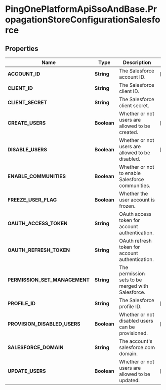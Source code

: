 # PingOnePlatformApiSsoAndBase.PropagationStoreConfigurationSalesforce

## Properties

Name | Type | Description | Notes
------------ | ------------- | ------------- | -------------
**ACCOUNT_ID** | **String** | The Salesforce account ID. | [optional] 
**CLIENT_ID** | **String** | The Salesforce client ID. | 
**CLIENT_SECRET** | **String** | The Salesforce client secret. | 
**CREATE_USERS** | **Boolean** | Whether or not users are allowed to be created. | [optional] 
**DISABLE_USERS** | **Boolean** | Whether or not users are allowed to be disabled. | [optional] 
**ENABLE_COMMUNITIES** | **Boolean** | Whether or not to enable Salesforce communities. | 
**FREEZE_USER_FLAG** | **Boolean** | Whether the user account is frozen. | 
**OAUTH_ACCESS_TOKEN** | **String** | OAuth access token for account authentication. | 
**OAUTH_REFRESH_TOKEN** | **String** | OAuth refresh token for account authentication. | 
**PERMISSION_SET_MANAGEMENT** | **String** | The permission sets to be merged with Salesforce. | 
**PROFILE_ID** | **String** | The Salesforce profile ID. | [optional] 
**PROVISION_DISABLED_USERS** | **Boolean** | Whether or not disabled users can be provisioned. | [optional] 
**SALESFORCE_DOMAIN** | **String** | The account&#39;s salesforce.com domain. | 
**UPDATE_USERS** | **Boolean** | Whether or not users are allowed to be updated. | [optional] 


